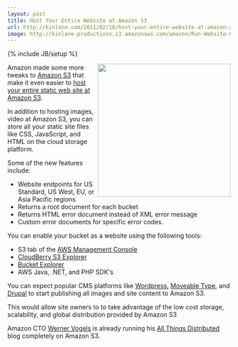 ```yaml
---
layout: post
title: Host Your Entire Website at Amazon S3
url: http://kinlane.com/2011/02/18/host-your-entire-website-at-amazon-s3/
image: http://kinlane-productions.s3.amazonaws.com/amazon/Run-Website-On-Amazon-S3.png
---
```

{% include JB/setup %}
<p>
     <a href="http://www.allthingsdistributed.com/" target="_blank"><img src="http://kinlane-productions.s3.amazonaws.com/amazon/Run-Website-On-Amazon-S3.png"  width="300" align="right" /></a>Amazon made some more tweaks to <a href="http://aws.amazon.com/s3/" target="_blank">Amazon S3</a> that make it even easier to <a href="http://aws.typepad.com/aws/2011/02/host-your-static-website-on-amazon-s3.html" target="_blank">host your entire static web site at Amazon S3</a>.
</p>

<p>
     In addition to hosting images, video at Amazon S3, you can store all your static site files like CSS, JavaScript, and HTML on the cloud storage platform.
</p>

<p>
     Some of the new features include:
</p>
<ul class="mainlist">
     <li>Website endpoints for US Standard, US West, EU, or Asia Pacific regions
     </li>
     <li>Returns a root document for each bucket
     </li>
     <li>Returns HTML error document instead of XML error message
     </li>
     <li>Custom error documents for specific error codes.
     </li>
</ul>
<p>
     You can enable your bucket as a website using the following tools:
</p>
<ul class="mainlist">
     <li>S3 tab of the <a href="http://aws.amazon.com/console/" target="_blank">AWS Management Console</a>
     </li>
     <li>
          <a href="http://cloudberrylab.com/?page=cloudberry-explorer-amazon-s3" target="_blank">CloudBerry S3 Explorer</a>
     </li>
     <li>
          <a href="http://www.bucketexplorer.com/" target="_blank">Bucket Explorer</a>
     </li>
     <li>AWS Java, .NET, and PHP SDK's
     </li>
</ul>
<p>
     You can expect popular CMS platforms like <a href="http://wordpress.org/" target="_blank">Wordpress</a>, <a href="http://www.movabletype.org/" target="_blank">Moveable Type</a>, and <a href="http://drupal.org/" target="_blank">Drupal</a> to start publishing all images and site content to Amazon S3.
</p>

<p>
     This would allow site owners to to take advantage of the low cost storage, scalability, and global distribution provided by Amazon S3
</p>

<p>
     Amazon CTO <a class="zem_slink" title="Werner Vogels" rel="homepage" href="http://www.allthingsdistributed.com">Werner Vogels</a> is already running his <a href="http://www.allthingsdistributed.com/" target="_blank">All Things Distributed</a> blog completely on Amazon S3.
</p>